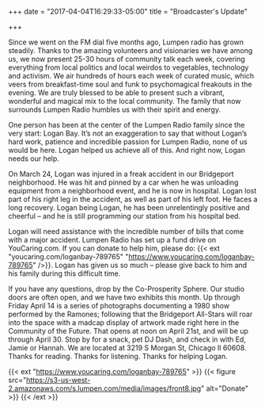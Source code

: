 +++
date = "2017-04-04T16:29:33-05:00"
title = "Broadcaster's Update"

+++

Since we went on the FM dial five months ago, Lumpen radio has grown steadily. Thanks to the amazing volunteers and visionaries we have among us, we now present 25-30 hours of community talk each week, covering everything from local politics and local weirdos to vegetables, technology and activism. We air hundreds of hours each week of curated music, which veers from breakfast-time soul and funk to psychomagical freakouts in the evening. We are truly blessed to be able to present such a vibrant, wonderful and magical mix to the local community. The family that now surrounds Lumpen Radio humbles us with their spirit and energy.

One person has been at the center of the Lumpen Radio family since the very start: Logan Bay. It’s not an exaggeration to say that without Logan’s hard work, patience and incredible passion for Lumpen Radio, none of us would be here. Logan helped us achieve all of this. And right now, Logan needs our help.

On March 24, Logan was injured in a freak accident in our Bridgeport neighborhood. He was hit and pinned by a car when he was unloading equipment from a neighborhood event, and he is now in hospital. Logan lost part of his right leg in the accident, as well as part of his left foot. He faces a long recovery.  Logan being Logan, he has been unrelentingly positive and cheerful – and he is still programming our station from his hospital bed.

Logan will need assistance with the incredible number of bills that come with a major accident. Lumpen Radio has set up a fund drive on YouCaring.com. If you can donate to help him, please do: {{< ext "youcaring.com/loganbay-789765" "https://www.youcaring.com/loganbay-789765" />}}. Logan has given us so much – please give back to him and his family during this difficult time.

If you have any questions, drop by the Co-Prosperity Sphere. Our studio doors are often open, and we have two exhibits this month. Up through Friday April 14 is a series of photographs documenting a 1980 show performed by the Ramones; following that the Bridgeport All-Stars will roar into the space with a madcap display of artwork made right here in the Community of the Future. That opens at noon on April 21st, and will be up through April 30. Stop by for a snack, pet DJ Dash, and check in with Ed, Jamie or Hannah. We are located at 3219 S Morgan St, Chicago Il 60608. Thanks for reading. Thanks for listening. Thanks for helping Logan.

{{< ext "https://www.youcaring.com/loganbay-789765" >}}
  {{< figure src="https://s3-us-west-2.amazonaws.com/s.lumpen.com/media/images/front8.jpg" alt="Donate" >}}
{{< /ext >}}
